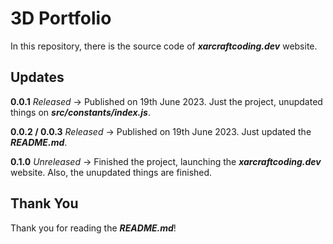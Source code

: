 # 3D Portfolio
In this repository, there is the source code of ___xarcraftcoding.dev___ website.

## Updates
__0.0.1__ _Released_ -> Published on 19th June 2023. Just the project, unupdated things on ___src/constants/index.js___.

__0.0.2 / 0.0.3__ _Released_ -> Published on 19th June 2023. Just updated the ___README.md___.

__0.1.0__ _Unreleased_ -> Finished the project, launching the ___xarcraftcoding.dev___ website. Also, the unupdated things are finished.

## Thank You
Thank you for reading the ___README.md___!
